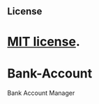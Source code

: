 ## License

 [MIT license](https://opensource.org/licenses/MIT).
=======
# Bank-Account
Bank Account Manager
